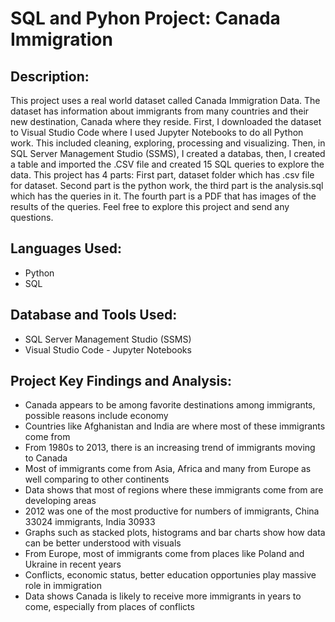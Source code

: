 # SQL and Pyhon Project: Canada Immigration


## Description: 
This project uses a real world dataset called Canada Immigration Data. The dataset has information about immigrants from many countries and their new destination, Canada where they reside. First, I downloaded the dataset to Visual Studio Code where I used Jupyter Notebooks to do all Python work. This included cleaning, exploring, processing and visualizing. Then, in SQL Server Management Studio (SSMS), I created a databas, then, I created a table and imported the .CSV file and created 15 SQL queries to explore the data. This project has 4 parts: First part, dataset folder which has .csv file for dataset. Second part is the python work, the third part is the analysis.sql which has the queries in it. The fourth part is a PDF that has images of the results of the queries. Feel free to explore this project and send any questions.  
## Languages Used:
- Python
- SQL
## Database and Tools Used:
- SQL Server Management Studio (SSMS)
- Visual Studio Code - Jupyter Notebooks
## Project Key Findings and Analysis:
- Canada appears to be among favorite destinations among immigrants, possible reasons include economy
- Countries like Afghanistan and India are where most of these immigrants come from
- From 1980s to 2013, there is an increasing trend of immigrants moving to Canada
- Most of immigrants come from Asia, Africa and many from Europe as well comparing to other continents
- Data shows that most of regions where these immigrants come from are developing areas
- 2012 was one of the most productive for numbers of immigrants, China 33024 immigrants, India 30933
- Graphs such as stacked plots, histograms and bar charts show how data can be better understood with visuals
- From Europe, most of immigrants come from places like Poland and Ukraine in recent years
- Conflicts, economic status, better education opportunies play massive role in immigration
- Data shows Canada is likely to receive more immigrants in years to come, especially from places of conflicts
